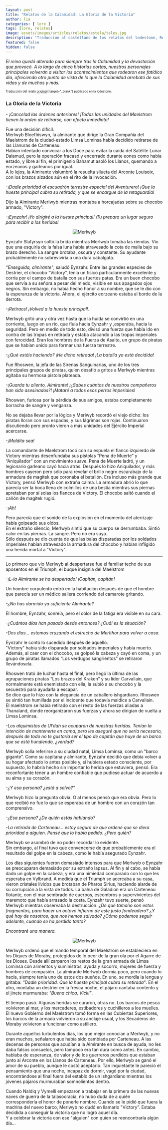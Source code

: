```yaml
---
layout: post
title: "Relatos de la Calamidad: La Gloria de la Victoria"
author: lia
categories: [ lore ]
tags: [lore, relatos]
image: assets/images/articles/relatos/estela/tales.jpg
description: "Traducción al castellano de los relatos del lodestone, Relatos de la Calamidad: La Gloria de la Victoria"
featured: false
hidden: false
---
```


*El reino quedó alterado para siempre tras la Calamidad y la devastación que provocó. A lo largo de cinco historias cortas, nuestros personajes principales volverán a visitar los acontecimientos que rodearon ese fatídico día, ofreciendo otro punto de vista de lo que la Calamidad arrebató de sus vidas y de muchos y más.*

<sub><sup>Traducción del relato [original](https://www.finalfantasyxiv.com/anniversary/eu/detail/memoir_1.html?rgn=jp&lng=ja){:target="_blank"} publicado en la lodestone.</sup></sub>

### La Gloria de la Victoria

*- ¡Cancelad las órdenes anteriores! ¡Todas las unidades del Maelstrom tienen la orden de retirarse, con efecto inmediato!*

Fue una decisión difícil.<br/>
Merlwyb Bloefhiswyn, la almirante que dirige la Gran Compañía del Maelstrom de la ciudad-estado Limsa Lominsa había decidido retirarse de las Llanuras de Carteneau.<br/>
Habían intentado convocar a los Doce para evitar la caída del Satélite Lunar Dalamud, pero la operación fracasó y encerrado durante eones como había estado, y libre al fin, el primigenio Bahamut asoló los Llanos, quemando a eorzeanos y garleanos por igual.<br/> 
A lo lejos, la Almirante vislumbró la resuelta silueta del Arconte Louisoix, con los brazos alzados aún en el rito de la invocación.

*-¡Dadle prioridad al escuadrón terrestre especial del Aventurero! ¡Que la hueste principal cubra su retirada, y que se encargue de la retaguardia!*

Dijo la Almirante Merlwyb mientras montaba a horcajadas sobre su chocobo armado, "Victory".

*-¡Eynzahr! ¡Yo dirigiré a la hueste principal! ¡Tu prepara un lugar seguro para recibir a los heridos!*

<p align="center"><img src="{{ site.baseurl }}/assets/images/articles/relatos/calamidad-5/1_ss_1.jpg" alt="Merlwyb"/></p>

Eynzahr Slafyrsyn soltó la brida mientras Merlwyb tomaba las riendas. Vio que una esquirla de la falsa luna había atravesado la cota de malla bajo su brazo derecho. La sangre brotaba, oscura y constante. Su ayudante probablemente no sobreviviría a una dura cabalgata. 

*“Enseguida, almirante"*, saludó Eynzahr. Entre las grandes especies de Destrier, el chocobo “Victory”, tenía un físico particularmente excelente y corría por el campo de batalla con sus fuertes patas. Era un buen chocobo que servía a su señora a pesar del miedo, visible en sus apagados ojos negros. Sin embargo, no había hecho honor a su nombre, que se le dio con la esperanza de la victoria. Ahora, el ejército eorzeano estaba al borde de la derrota.

*-¡Retiraos! ¡Volved a la hueste principal!.* 

Merlwyb gritó una y otra vez hasta que la huida se convirtió en una corriente, luego en un río, que fluía hacia Eynzahr y ,esperaba, hacia la seguridad. Pero en medio de todo esto, divisó una fuerza que había ido en contra de las tropas en retirada y estaba atacando a las tropas imperiales con ferocidad. Eran los hombres de la Fuerza de Asalto, un grupo de piratas que se habían unido para formar una fuerza terrestre.

*-¿Qué estáis haciendo? ¡He dicho retirada! ¡La batalla ya está decidida!*

Fue Rhoswen, la jefa de las Sirenas Sanguinarias, uno de los tres principales grupos de piratas, quien desafió a gritos a Merlwyb mientras agitaba su hermosa pistola plateada.

*-¡Guarda tu aliento, Almirante! ¡¿Sabes cuántos de nuestros compañeros han sido asesinados?! ¡Mataré a todos esos perros imperiales!*

Rhoswen, furiosa por la pérdida de sus amigos, estaba completamente borracha de sangre y venganza.

No se dejaba llevar por la lógica y Merlwyb recordó el viejo dicho: los piratas lloran con sus espadas, y sus lágrimas son rojas. Continuaron discutiendo pero pronto vieron a más unidades del Ejército Imperial acercarse.

*-¡Maldita sea!*

La comandante de Maelstrom tocó con su espuela el flanco izquierdo de Victory mientras desenfundaba sus pistolas “Pena de Muerte” y “Aniquilador” con un movimiento suave. Pena de Muerte ladró, y un legionario garleano cayó hacia atrás. Después lo hizo Aniquilador, y más hombres cayeron pero sólo para revelar el brillo negro escarabajo de la armadura de magitek que coronaba el batallón. Era incluso más grande que Victory, pensó Merlwyb con extraña calma. La armadura abrió lo que parecía ser la boca llena de colmillos de una bestia mientras sus piernas apretaban por sí solas los flancos de Victory. El chocobo saltó cuando el cañón de magitek rugió. 

*-¡Ah!*

Pero parecía que el sonido de la explosión en el momento del aterrizaje había golpeado sus oídos.<br/>
En el extraño silencio, Merlwyb sintió que su cuerpo se derrumbaba. Sintió calor en las piernas. La sangre. Pero no era suya..<br/>
Sólo después se dio cuenta de que las balas disparadas por los soldados imperiales habían atravesado la armadura del chocobo y habían infligido una herida mortal a  "Victory".

<hr/>

Lo primero que vio Merlwyb al despertarse fue el familiar techo de sus aposentos en el Triumph, el buque insignia del Maelstrom 

*-¡L-la Almirante se ha despertado! ¡Capitán, capitán!*

Un hombre corpulento entró en la habitación después de que el hombre que parecía ser un médico saliera corriendo del camarote gritando.

*-¿No has dormido ya suficiente Almirante?*

El hombre, Eynzahr, sonreía, pero el color de la fatiga era visible en su cara.

*-¿Cuántos días han pasado desde entonces? ¿Cuál es la situación?*

*-Dos días... estamos cruzando el estrecho de Merlthor para volver a casa.*

Eynzahr le contó lo sucedido después de aquello.<br/>
"Victory" había sido disparada por soldados imperiales y había muerto. Además, al caer con el chocobo, se golpeó la cabeza y cayó en coma, y un grupo de piratas llamados “Los verdugos sangrientos” se retiraron llevándosela.

Rhoswen trató de luchar hasta el final, pero llegó la última de las agrupaciones piratas “Los brazos del Kraken” y su líder Carvallain, que normalmente está enemistado con ella, la subió a su chocobo y la secuestró para ayudarla a escapar.<br/>
Se dice que lo hizo con la elegancia de un caballero ishgardiano. Rhoswen se sintió tan humillada por el incidente que todavía maldice a Carvallain.<br/>
El maelstrom se había retirado con el resto de las fuerzas aliadas a Thanaland, donde reorganizaron sus fuerzas y ahora se dirigían de vuelta a Limsa Lominsa.

*-Los alquimistas de Ul’dah se ocuparon de nuestras heridas. Tenían la intención de mantenerte en cama, pero les aseguré que no sería necesario, después de todo no te gustaría ser el tipo de capitán que huye de un barco que se está hundiendo, ¿verdad?*

Merlwyb solía referirse a su ciudad natal, Limsa Lominsa, como un "barco gigante".
Como su capitana y almirante, Eynzahr decidió que debía volver a su hogar afectado lo antes posible y, si hubiera estado consciente, por supuesto, lo habría hecho sin importar lo herida que estuviera, pensó. Era reconfortante tener a un hombre confiable que pudiese actuar de acuerdo a su alma y su corazón.

*-¿Y esa persona? ¿está a salvo?"*

Merlwyb hizo la pregunta obvia. O al menos pensó que era obvia. Pero lo que recibió no fue lo que se esperaba de un hombre con un corazón tan comprensivo.

*-¿Esa persona? ¿De quién estás hablando?*

*-La retirada de Carteneau… estoy segura de que ordené que se diera prioridad a alguien. Pensé que lo había pedido. ¿Pero quién?*

Merlwyb se asombró de no poder recordar lo evidente.<br/>
Sin embargo, al final tuvo que convencerse de que probablemente era el resultado del golpe en la cabeza, como le había asegurado Eynzahr.

Los días siguientes fueron demasiado intensos para que Merlwyb o Eynzahr se preocuparan demasiado por su extraño lapsus. Al fin y al cabo, se había dado un golpe en la cabeza, y era una nimiedad comparado con lo que les esperaba en Vylbrand. A medida que el Triumph se acercaba a su casa, vieron cristales lívidos que brotaban de Pharos Sirius, haciendo alarde de su corrupción a la vista de todos. La bahía de Galadion era un Carteneau flotante, con el mar sembrado de cuerpos, escombros y supervivientes del maremoto que había arrasado la costa. Eynzahr tuvo suerte, pensó Merlwyb mientras observaba la destrucción. *¿De qué tamaño son estos fragmentos, para hacer un octavo infierno de este justo fondeadero? ¿Y qué hay de nosotros, que nos hemos salvado? ¿Cómo podemos seguir adelante, cuando se ha perdido tanto?*

*Encontraré una manera.*

<p align="center"><img src="{{ site.baseurl }}/assets/images/articles/relatos/calamidad-5/1_ss_2.jpg" alt="Merlwyb"/></p>

Merlwyb ordenó que el mando temporal del Maelstrom se estableciera en los Diques de Moraby, protegidos de lo peor de la gran ola por el Agarre de los Dioses. Desde allí zarparon los restos de la gran armada de Limsa Lominsa con alimentos y suministros, ayuda y socorro, mujeres de fuerza y hombres de compasión. La almirante Merlwyb dormía poco, pero cuando lo hacía, siempre tenía uno de estos dos sueños. En uno, se mordía la lengua y gritaba: *"Dadle prioridad. Que la hueste principal cubra su retirada”*. En el otro, montaba un destrier en la fresca noche, el pájaro cantaba contento y el jinete murmuraba: *"Buena chica, Vicki"*.


El tiempo pasó. Algunas heridas se curaron, otras no. Los barcos de pesca volvieron al mar, y los mercaderes, estibadores y cuchilleros a los muelles. El nuevo Gobierno del Maelstrom tomó forma en las Cubiertas Superiores, los barcos de la armada volvieron a su anclaje usual, y los Secaderos de Moraby volvieron a funcionar como astillero.

Durante aquellos turbulentos días, los que mejor conocían a Merlwyb, y no eran muchos, señalaron que había sido cambiada por Carteneau. A las decenas de personas que acudían a la Almirante en busca de ayuda, no les daba falsos consuelos, pero tampoco era tan dura como antes. En cambio, hablaba de esperanza, de valor y de los guerreros perdidos que estaban junto al Arconte en los Llanos de Carteneau. Por ello, Merlwyb se ganó el amor de su pueblo, aunque le costó aceptarlo. Tan inquietante le pareció el pensamiento que una noche, incapaz de dormir, vagó por la ciudad, encontrándose al final fuera del establo de un ishgardiano mientras los  jóvenes pájaros murmuraban somnolientos dentro.


Cuando Naldiq y Vymelli empezaron a trabajar en la primera de las nuevas naves de guerra de la talasocracia, no hubo duda de a quién correspondería el honor de ponerle nombre. Cuando se le pidió que fuera la madrina del nuevo barco, Merlwyb no dudó en llamarlo "Victory". Estaba  decidida a conseguir la victoria que no logró aquel día.<br/>
Y a celebrar la victoria con ese  "alguien" con quien se reencontraría algún día...

